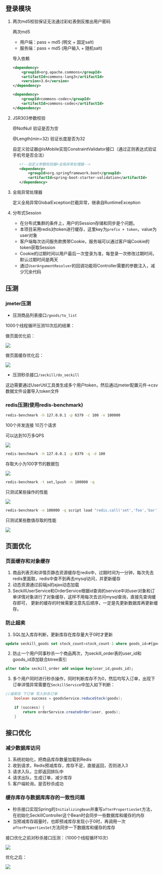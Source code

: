 ## 登录模块
1. 两次md5校验保证无法通过彩虹表倒反推出用户密码

    两次md5
    - 用户端：pass = md5 (明文 + 固定salt)
    - 服务端：pass = md5 (用户输入 + 随机salt)

    导入依赖
    ```xml
    <dependency>
        <groupId>org.apache.commons</groupId>
        <artifactId>commons-lang3</artifactId>
        <version>3.6</version>
    </dependency>
    
    <dependency>
        <groupId>commons-codec</groupId>
        <artifactId>commons-codec</artifactId>
    </dependency>
    
    ```

2. JSR303参数校验

    @NotNull 验证是否为空
    
    @Length(min=32) 验证长度是否为32
 
    自定义验证器@IsMobile实现ConstraintValidator接口（通过正则表达式验证手机号是否合法）
    
    ```xml
       <!--自定义参数校验器+全局异常处理器-->
       <dependency>
           <groupId>org.springframework.boot</groupId>
           <artifactId>spring-boot-starter-validation</artifactId>
       </dependency>
    ```

3. 全局异常处理器
   
   定义全局异常GlobalException拦截异常，继承自RuntimeException

4. 分布式Session

    - 在分布式集群的条件上，用户的Session存储和同步是个问题。
    - 本项目采用redis对token进行缓存，这里key为`prefix + token`，value为user对象
    - 客户端每次访问服务款携带Cookie，服务端可以通过客户端Cookie的token获取Session    
    - Cookie的过期时间以用户最后一次登录为准，每登录一次修改过期时间，默认过期时间是两天
    - 通过`UserArgumentResolver`的回调功能将Controller需要的参数注入，减少冗余代码
    
## 压测
### jmeter压测

- 压测商品列表接口`/goods/to_list`

1000个线程循环压测10次后的结果：

做页面优化前：

![](https://ws1.sinaimg.cn/large/73d640f7ly1fuqmauva7gj214d0663zh.jpg)

做页面缓存优化后：

![](https://ws1.sinaimg.cn/large/73d640f7ly1fuqmbwd33rj214h06575a.jpg)

- 压测秒杀接口`/seckill/do_seckill`

这边需要通过UserUtil工具类生成多个用户token，然后通过jmeter配置元件->csv数据文件设置导入token文件

### redis压测(使用redis-benchmark)
```bash
redis-benchmark -h 127.0.0.1 -p 6379 -c 100 -n 100000
```
100个并发连接 10万个请求

可以达到10万多QPS

![](https://ws1.sinaimg.cn/large/73d640f7ly1fuoqd1x9djj20dx0d4q4d.jpg)

```bash
redis-benchmark -h 127.0.0.1 -p 6379 -q -d 100
```
存取大小为100字节的数据包

![](https://ws1.sinaimg.cn/large/73d640f7ly1fuoqjm0jqpj20k40cj77e.jpg)

```bash
redis-benchmark -t set,lpush -n 100000 -q
```
只测试某些操作的性能

![](https://ws1.sinaimg.cn/large/73d640f7ly1fuoqn2n414j20b901h74e.jpg)


```bash
redis-benchmark -n 100000 -q script load "redis.call('set','foo','bar')"
```
只测试某些数值存取的性能

![](https://ws1.sinaimg.cn/large/73d640f7ly1fuoqpz3cikj20md00naa3.jpg)

## 页面优化

### 页面缓存和对象缓存
1. 商品列表页和详情页静态资源缓存在redis中，过期时间为一分钟，每次先去redis里面取，redis中查不到再去mysql访问，并更新缓存
2. 动态资源通过前端js的ajax动态加载
3. SeckillUserService和OrderService根据id查询的service中对user对象和订单详情对象进行了对象缓存，这样不用每次去访问mysql查询，直接先查询缓存即可，
更新的缓存的时候需要注意先后顺序，一定是先更新数据库再更新缓存。


### 防止超卖
1. SQL加入库存判断，更新库存在库存量大于0时才更新

```sql
update seckill_goods set stock_count=stock_count-1 where goods_id=#{goodsId} and stock_count > 0
```

2. 防止一个用户同事秒杀一个商品两次，为seckill_order表的user_id和goods_id添加联合btree索引

```sql
alter table seckill_order add unique key(user_id,goods_id);
```

3. 多个用户同时进行秒杀操作，同时判断库存不为0，然后均写入订单，出现下订单详情异常需要在`SeckillService`中加入如下判断：

```java
//减库存 下订单 写入秒杀订单
    boolean success = goodsService.reduceStock(goods);
    
    if (success) {
        return orderService.createOrder(user, goods);
    }
```

## 接口优化

### 减少数据库访问
1. 系统初始化，把商品库存数量加载到Redis
2. 收到请求，Redis预减库存，库存不足，直接返回，否则进入3
3. 请求入队，立即返回排队中
4. 请求出队，生成订单，减少库存
5. 客户端轮询，是否秒杀成功

### 缓存库存与数据库库存的一致性问题
- 秒杀接口实现Spring的`InitializingBean`并重写`afterPropertiesSet`方法，在初始化SeckillController这个Bean时会同步一些数据库和缓存的内存
- 当预减库存超量时，也即预减库存发现小于0时，再调用一次`afterPropertiesSet`方法同步一下数据库和缓存的库存


接口优化之前对秒杀接口压测：（1000个线程循环10次）

![](https://ws1.sinaimg.cn/large/73d640f7ly1fuqv2bm872j214c05qwfc.jpg)

优化之后：

![](https://ws1.sinaimg.cn/large/73d640f7ly1fuqv23uv0oj214f05r3zd.jpg)